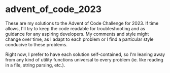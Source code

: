 # advent_of_code_2023

These are my solutions to the Advent of Code Challenge for 2023. 
If time allows, I'll try to keep the code readable for troubleshooting and as guidance for
any aspiring developers. My comments and style might change over time, as I adapt to each problem
or I find a particular style conducive to these problems.

Right now, I prefer to have each solution self-contained, so I'm leaning away from
any kind of utility functions universal to every problem (ie. like reading in a file, string parsing, etc.).
